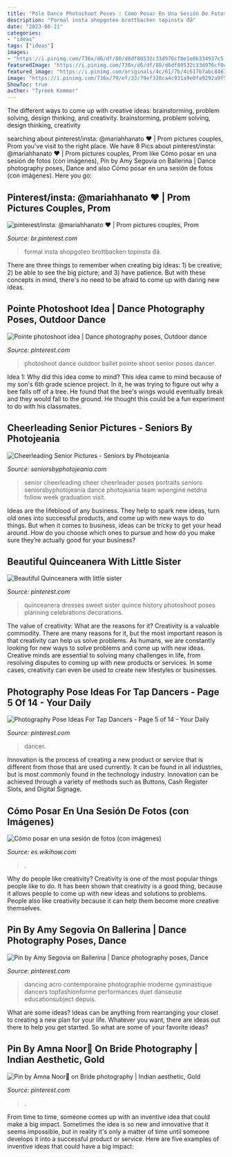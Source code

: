 ```yaml
---
title: "Pole Dance Photoshoot Poses : Cómo Posar En Una Sesión De Fotos (con Imágenes)"
description: "Formal insta shopgoteo brottbacken topinsta đã"
date: "2023-08-21"
categories:
- "ideas"
tags: ["ideas"]
images:
- "https://i.pinimg.com/736x/d6/df/80/d6df80532c33d976cf0e1e0b334937c5.jpg"
featuredImage: "https://i.pinimg.com/736x/d6/df/80/d6df80532c33d976cf0e1e0b334937c5.jpg"
featured_image: "https://i.pinimg.com/originals/4c/61/7b/4c617b7abc8467ca07d9248cd7d89244.jpg"
image: "https://i.pinimg.com/736x/79/ef/33/79ef338ca4c931a9e0fa9292a9f578c8.jpg"
ShowToc: true
author: "Tyreek Kemmer"
---
```



The different ways to come up with creative ideas: brainstorming, problem solving, design thinking, and creativity.
brainstorming, problem solving, design thinking, creativity

	

		
searching about pinterest/insta: @mariahhanato ♥ | Prom pictures couples, Prom you've visit to the right place. We have 8 Pics about pinterest/insta: @mariahhanato ♥ | Prom pictures couples, Prom like Cómo posar en una sesión de fotos (con imágenes), Pin by Amy Segovia on Ballerina | Dance photography poses, Dance and also Cómo posar en una sesión de fotos (con imágenes). Here you go:
		
    
## Pinterest/insta: @mariahhanato ♥ | Prom Pictures Couples, Prom

<img loading=lazy src="https://i.pinimg.com/736x/d6/df/80/d6df80532c33d976cf0e1e0b334937c5.jpg" onerror="this.onerror=null;this.src='https://tse3.mm.bing.net/th?id=OIP.UENyL8T_5aRqH7RgWQ8xDQHaK1&amp;pid=15.1';" alt="pinterest/insta: @mariahhanato ♥ | Prom pictures couples, Prom">

_Source: br.pinterest.com_

>formal insta shopgoteo brottbacken topinsta đã. 

	

There are three things to remember when creating big ideas: 1) be creative; 2) be able to see the big picture; and 3) have patience. But with these concepts in mind, there's no need to be afraid to come up with daring new ideas.

    
## Pointe Photoshoot Idea | Dance Photography Poses, Outdoor Dance

<img loading=lazy src="https://i.pinimg.com/736x/d0/2f/55/d02f55bfcada12dc15e8b3072cc3a036.jpg" onerror="this.onerror=null;this.src='https://tse2.mm.bing.net/th?id=OIP.qHVqEd-NGdG2lSh70D2kpQHaJ5&amp;pid=15.1';" alt="Pointe photoshoot idea | Dance photography poses, Outdoor dance">

_Source: pinterest.com_

>photoshoot dance outdoor ballet pointe shoot senior poses dancer. 

	

Idea 1: Why did this idea come to mind?
This idea came to mind because of my son's 6th grade science project. In it, he was trying to figure out why a bee falls off of a tree. He found that the bee's wings would eventually break and they would fall to the ground. He thought this could be a fun experiment to do with his classmates.

    
## Cheerleading Senior Pictures - Seniors By Photojeania

<img loading=lazy src="https://2sc7qi3zd2sh3skuex1obxo3-wpengine.netdna-ssl.com/wp-content/uploads/2017/01/cheerleading-senior-pictures-13.jpg" onerror="this.onerror=null;this.src='https://tse3.mm.bing.net/th?id=OIP.COn5TuPbnfd42ftPF94pdwHaFS&amp;pid=15.1';" alt="Cheerleading Senior Pictures - Seniors by Photojeania">

_Source: seniorsbyphotojeania.com_

>senior cheerleading cheer cheerleader poses portraits seniors seniorsbyphotojeania dance photojeania team wpengine netdna follow week graduation visit. 

	

Ideas are the lifeblood of any business. They help to spark new ideas, turn old ones into successful products, and come up with new ways to do things. But when it comes to business, ideas can be tricky to get your head around. How do you choose which ones to pursue and how do you make sure they’re actually good for your business?

    
## Beautiful Quinceanera With Little Sister

<img loading=lazy src="https://i.pinimg.com/originals/74/5b/ad/745badce49176256068e76077f95bbc0.jpg" onerror="this.onerror=null;this.src='https://tse1.mm.bing.net/th?id=OIP.NPwEKnd9Fi08jSEt4zc6AAHaLH&amp;pid=15.1';" alt="Beautiful Quinceanera with little sister">

_Source: pinterest.com_

>quinceanera dresses sweet sister quince history photoshoot poses planning celebrations decorations. 

	

The value of creativity: What are the reasons for it?
Creativity is a valuable commodity. There are many reasons for it, but the most important reason is that creativity can help us solve problems. As humans, we are constantly looking for new ways to solve problems and come up with new ideas. Creative minds are essential to solving many challenges in life, from resolving disputes to coming up with new products or services. In some cases, creativity can even be used to create new lifestyles or businesses.

    
## Photography Pose Ideas For Tap Dancers - Page 5 Of 14 - Your Daily

<img loading=lazy src="https://i.pinimg.com/736x/94/00/a2/9400a2b27889139589f5800888188c03.jpg" onerror="this.onerror=null;this.src='https://tse2.mm.bing.net/th?id=OIP.DtHgjx9GGDfhodcZdoBikgHaJQ&amp;pid=15.1';" alt="Photography Pose Ideas For Tap Dancers - Page 5 of 14 - Your Daily">

_Source: pinterest.com_

>dancer. 

	

Innovation is the process of creating a new product or service that is different from those that are used currently. It can be found in all industries, but is most commonly found in the technology industry. Innovation can be achieved through a variety of methods such as Buttons, Cash Register Slots, and Digital Signage.

    
## Cómo Posar En Una Sesión De Fotos (con Imágenes)

<img loading=lazy src="https://www.wikihow.com/images/b/ba/Pose-at-a-Photo-Shoot-Step-17-Version-4.jpg" onerror="this.onerror=null;this.src='https://tse2.mm.bing.net/th?id=OIP.olZEESLS44x4zbMRfucdWgHaFd&amp;pid=15.1';" alt="Cómo posar en una sesión de fotos (con imágenes)">

_Source: es.wikihow.com_

>. 

	

Why do people like creativity?
Creativity is one of the most popular things people like to do. It has been shown that creativity is a good thing, because it allows people to come up with new ideas and solutions to problems. People also like creativity because it can help them become more creative themselves.

    
## Pin By Amy Segovia On Ballerina | Dance Photography Poses, Dance

<img loading=lazy src="https://i.pinimg.com/originals/4c/61/7b/4c617b7abc8467ca07d9248cd7d89244.jpg" onerror="this.onerror=null;this.src='https://tse1.mm.bing.net/th?id=OIP.46h1I0QfQ9-3vs0U1umjsgAAAA&amp;pid=15.1';" alt="Pin by Amy Segovia on Ballerina | Dance photography poses, Dance">

_Source: pinterest.com_

>dancing acro contemporaine photographie moderne gymnastique dancers topfashionforme performances duet danseuse educationsubject depuis. 

	

What are some ideas?
Ideas can be anything from rearranging your closet to creating a new plan for your life. Whatever you want, there are ideas out there to help you get started. So what are some of your favorite ideas?

    
## Pin By Amna Noor👑 On Bride Photography | Indian Aesthetic, Gold

<img loading=lazy src="https://i.pinimg.com/736x/79/ef/33/79ef338ca4c931a9e0fa9292a9f578c8.jpg" onerror="this.onerror=null;this.src='https://tse2.mm.bing.net/th?id=OIP.P53XUux16Q97P0T82--KkgHaJQ&amp;pid=15.1';" alt="Pin by Amna Noor👑 on Bride photography | Indian aesthetic, Gold">

_Source: pinterest.com_

>. 

	

From time to time, someone comes up with an inventive idea that could make a big impact. Sometimes the idea is so new and innovative that it seems impossible, but in reality it's only a matter of time until someone develops it into a successful product or service. Here are five examples of inventive ideas that could have a big impact: 

